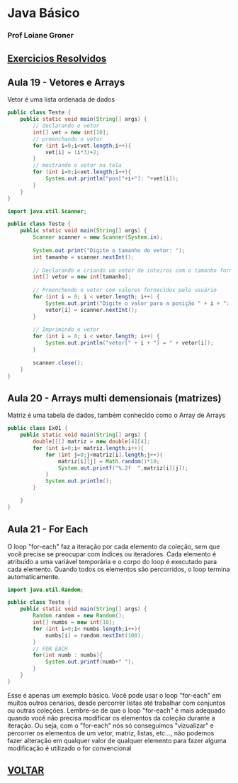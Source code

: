 # Java Básico

### Prof Loiane Groner

## [Exercicios Resolvidos](https://github.com/lex4brao/01.CURSOS.E.ESTUDOS/tree/main/03.JAVA%2CBASICO.-.LOIANE%2CGRONER/00.RESOLUCAO.DE.EXERCICIOS)

## Aula 19 - Vetores e Arrays

Vetor é uma lista ordenada de dados

```java
public class Teste {
    public static void main(String[] args) {
        // declarando o vetor
        int[] vet = new int[10];
        // preenchando o vetor
        for (int i=0;i<vet.length;i++){
            vet[i] = (i*3)+2;
        }
        // mostrando o vetor na tela
        for (int i=0;i<vet.length;i++){
            System.out.println("pos["+i+"]: "+vet[i]);
        }
    }
}
```

```java
import java.util.Scanner;

public class Teste {
    public static void main(String[] args) {
        Scanner scanner = new Scanner(System.in);
        
        System.out.print("Digite o tamanho do vetor: ");
        int tamanho = scanner.nextInt();
        
        // Declarando e criando um vetor de inteiros com o tamanho fornecido
        int[] vetor = new int[tamanho];
        
        // Preenchendo o vetor com valores fornecidos pelo usuário
        for (int i = 0; i < vetor.length; i++) {
            System.out.print("Digite o valor para a posição " + i + ": ");
            vetor[i] = scanner.nextInt();
        }
        
        // Imprimindo o vetor
        for (int i = 0; i < vetor.length; i++) {
            System.out.println("vetor[" + i + "] = " + vetor[i]);
        }
        
        scanner.close();
    }
}

```

## Aula 20 - Arrays multi demensionais (matrizes)

Matriz é uma tabela de dados, também conhecido como o Array de Arrays

```java
public class Ex01 {
    public static void main(String[] args) {
        double[][] matriz = new double[4][4];
        for (int i=0;i< matriz.length;i++){
            for (int j=0;j<matriz[i].length;j++){
                matriz[i][j] = Math.random()*10;
                System.out.printf("%.2f  ",matriz[i][j]);
            }
            System.out.println();
        }

    }
}
```

## Aula 21 - For Each

O loop "for-each" faz a iteração por cada elemento da coleção, sem que você precise se preocupar com índices ou iteradores. Cada elemento é atribuído a uma variável temporária e o corpo do loop é executado para cada elemento. Quando todos os elementos são percorridos, o loop termina automaticamente.

```java
import java.util.Random;

public class Teste {
    public static void main(String[] args) {
        Random random = new Random();
        int[] numbs = new int[10];
        for (int i=0;i< numbs.length;i++){
            numbs[i] = random.nextInt(100);
        }
        // FOR EACH
        for(int numb : numbs){
            System.out.printf(numb+" ");
        }
    }
}

```

Esse é apenas um exemplo básico. Você pode usar o loop "for-each" em muitos outros cenários, desde percorrer listas até trabalhar com conjuntos ou outras coleções. Lembre-se de que o loop "for-each" é mais adequado quando você não precisa modificar os elementos da coleção durante a iteração. Ou seja, com o "for-each" nós só conseguimos "vizualizar" e percorrer os elementos de um vetor, matriz, listas, etc..., não podemos fazer alteração em qualquer valor de qualquer elemento para fazer alguma modificação é utilizado o for convencional

## [VOLTAR](https://github.com/lex4brao/01.CURSOS.E.ESTUDOS/blob/main/README.md)